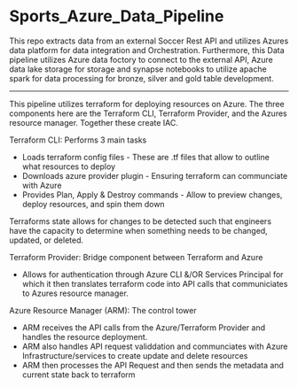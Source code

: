 # Sports_Azure_Data_Pipeline

This repo extracts data from an external Soccer Rest API and utilizes Azures data platform for data integration and Orchestration. Furthermore, this Data pipeline utilizes Azure data foctory to connect to the external API, Azure data lake storage for storage and synapse notebooks to utilize apache spark for data processing for bronze, silver and gold table development.


-------------------------------------------------------------------------------------------------------------------------------------------------------------

This pipeline utilizes terraform for deploying resources on Azure. The three components here are the Terraform CLI, Terraform Provider, and the Azures resource manager. Together these create IAC. 

Terraform CLI: Performs 3 main tasks

 - Loads terraform config files - These are .tf files that allow to outline what resources to deploy
 - Downloads azure provider plugin - Ensuring terraform can communciate with Azure
 - Provides Plan, Apply & Destroy commands - Allow to preview changes, deploy resources, and spin them down

Terraforms state allows for changes to be detected such that engineers have the capacity to determine when something needs to be changed, updated, or deleted. 

Terraform Provider: Bridge component between Terraform and Azure

 - Allows for authentication through Azure CLI &/OR Services Principal for which it then translates terraform code into API calls that communiciates to Azures resource manager.  

Azure Resource Manager (ARM): The control tower

 - ARM receives the API calls from the Azure/Terraform Provider and handles the resource deployment.
 - ARM also handles API request validdation and communciates with Azure Infrastructure/services to create update and delete resources
 - ARM then processes the API Request and then sends the metadata and current state back to terraform
